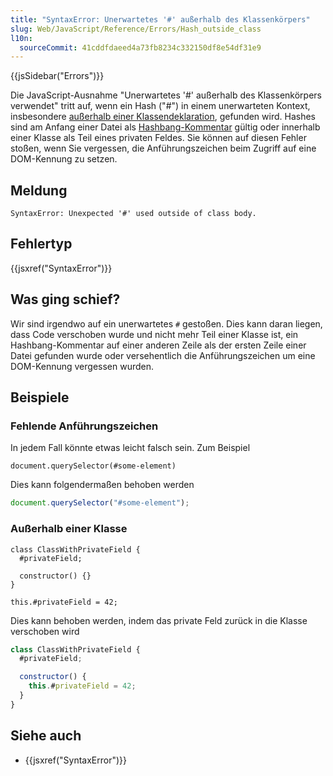 ```yaml
---
title: "SyntaxError: Unerwartetes '#' außerhalb des Klassenkörpers"
slug: Web/JavaScript/Reference/Errors/Hash_outside_class
l10n:
  sourceCommit: 41cddfdaeed4a73fb8234c332150df8e54df31e9
---
```


{{jsSidebar("Errors")}}

Die JavaScript-Ausnahme "Unerwartetes '#' außerhalb des Klassenkörpers verwendet" tritt auf, wenn ein Hash
("#") in einem unerwarteten Kontext, insbesondere
[außerhalb einer Klassendeklaration](/de/docs/Web/JavaScript/Reference/Classes/Private_properties), gefunden wird.
Hashes sind am Anfang einer Datei als [Hashbang-Kommentar](/de/docs/Web/JavaScript/Reference/Lexical_grammar) gültig
oder innerhalb einer Klasse als Teil eines privaten Feldes. Sie können auf diesen Fehler stoßen, wenn Sie vergessen,
die Anführungszeichen beim Zugriff auf eine DOM-Kennung zu setzen.

## Meldung

```plain
SyntaxError: Unexpected '#' used outside of class body.
```

## Fehlertyp

{{jsxref("SyntaxError")}}

## Was ging schief?

Wir sind irgendwo auf ein unerwartetes `#` gestoßen. Dies kann daran liegen, dass Code verschoben wurde und nicht mehr Teil einer Klasse ist, ein Hashbang-Kommentar auf einer anderen Zeile als der ersten Zeile einer Datei gefunden wurde oder versehentlich die Anführungszeichen um eine DOM-Kennung vergessen wurden.

## Beispiele

### Fehlende Anführungszeichen

In jedem Fall könnte etwas leicht falsch sein. Zum Beispiel

```js-nolint example-bad
document.querySelector(#some-element)
```

Dies kann folgendermaßen behoben werden

```js example-good
document.querySelector("#some-element");
```

### Außerhalb einer Klasse

```js-nolint example-bad
class ClassWithPrivateField {
  #privateField;

  constructor() {}
}

this.#privateField = 42;
```

Dies kann behoben werden, indem das private Feld zurück in die Klasse verschoben wird

```js example-good
class ClassWithPrivateField {
  #privateField;

  constructor() {
    this.#privateField = 42;
  }
}
```

## Siehe auch

- {{jsxref("SyntaxError")}}
